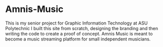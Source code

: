 # Amnis-Music
This is my senior project for Graphic Information Technology at ASU Polytechnic
I built this site from scratch, designing the branding and then writing the code to create a proof of concept. 
Amnis Music is meant to become a music streaming platform for small independent musicians. 

